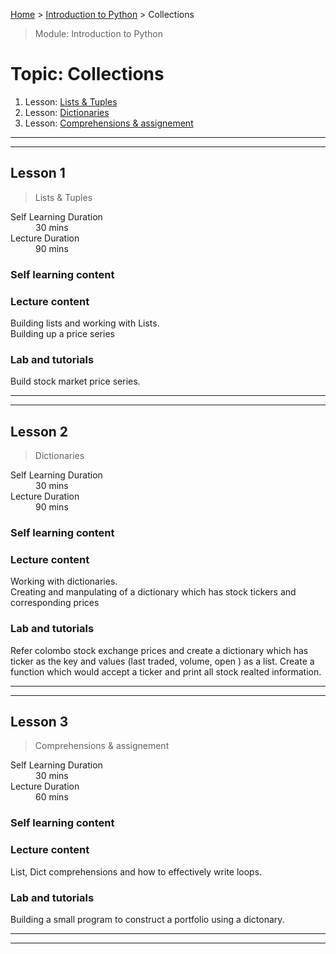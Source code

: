 [Home](../README.md) > [Introduction to Python](./README.md) > Collections

> Module: Introduction to Python

# Topic: Collections

1. Lesson: [Lists & Tuples](#lesson-1)
1. Lesson: [Dictionaries](#lesson-2)
1. Lesson: [Comprehensions & assignement](#lesson-3)

---

---

## Lesson 1

> Lists & Tuples 

<dl>
<dt>Self Learning Duration</dt>
<dd>30 mins</dd>
<dt>Lecture Duration</dt>
<dd>90 mins</dd>
</dl>

### Self learning content


### Lecture content

Building lists and working with Lists.  
Building up a price series 

### Lab and tutorials

Build stock market price series.

---

---

## Lesson 2

> Dictionaries

<dl>
<dt>Self Learning Duration</dt>
<dd>30 mins</dd>
<dt>Lecture Duration</dt>
<dd>90 mins</dd>
</dl>

### Self learning content


### Lecture content

Working with dictionaries.  
Creating and manpulating of a dictionary which has stock tickers and corresponding prices

### Lab and tutorials

Refer colombo stock exchange prices and create a dictionary which has ticker as the key and values (last traded, volume, open ) as a list. Create a function which would accept a ticker and print all stock realted information.

---

---

## Lesson 3

> Comprehensions & assignement

<dl>
<dt>Self Learning Duration</dt>
<dd>30 mins</dd>
<dt>Lecture Duration</dt>
<dd>60 mins</dd>
</dl>

### Self learning content


### Lecture content

List, Dict comprehensions and how to effectively write loops.

### Lab and tutorials

Building a small program to construct a portfolio using a dictonary.

---

---
